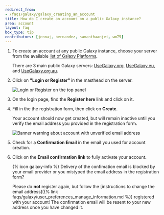```yaml
---
redirect_from:
- /faqs/galaxy/galaxy_creating_an_account
title: How do I create an account on a public Galaxy instance?
area: account
layout: faq
box_type: tip
contributors: [jennaj, bernandez, samanthaanjei, wm75]
---
```



1. To create an account at any public Galaxy instance, choose your server from the available [list of Galaxy Platforms](https://galaxyproject.org/use/).

    There are 3 main public Galaxy servers: [UseGalaxy.org](https://usegalaxy.org/), [UseGalaxy.eu](https://usegalaxy.eu/), and [UseGalaxy.org.au](https://usegalaxy.org.au/).

2. Click on **"Login or Register"** in the masthead on the server.

   ![Login or Register on the top panel]({{site.baseurl}}/faqs/galaxy/images/login_register.png)

3. On the login page, find the **Register here** link and click on it.
4. Fill in the the registration form, then click on **Create**.

   Your account should now get created, but will remain inactive until you verify the email address you provided in the registration form.

   ![Banner warning about account with unverified email address]({{site.baseurl}}/faqs/galaxy/images/unverified_account.png)

5. Check for a **Confirmation Email** in the email you used for account creation.
6. Click on the **Email confirmation link** to fully activate your account.

   {% icon galaxy-info %} Delivery of the confimation email is blocked by your email provider or you mistyped the email address in the registration form?

   Please do **not** register again, but follow the [instructions to change the email address]({% link faqs/galaxy/user_preferences_manage_information.md %}) registered with your account! The confirmation email will be resent to your new address once you have changed it.

